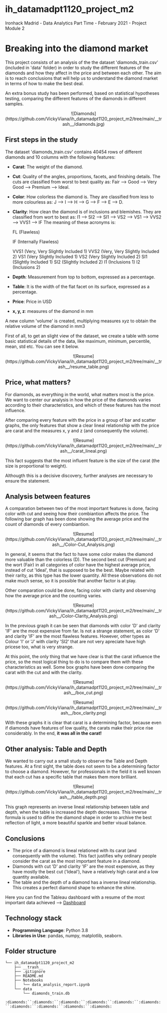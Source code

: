 # ih_datamadpt1120_project_m2
Ironhack Madrid - Data Analytics Part Time - February 2021 - Project Module 2


# **Breaking into the diamond market**
This project consists of an analysis of the the dataset 'diamonds_train.csv' (included in 'data' folder) in order to study the different features of the diamonds and how they affect in the price and between each other. The aim is to reach conclusions that will help us to understand the diamond market in terms of how to make the best deal. 

An extra bonus study has been performed, based on statistical hypotheses testing, comparing the different features of the diamonds in different samples.


<p align="center">
![Diamonds](https://github.com/VickyViana/ih_datamadpt1120_project_m2/tree/main/__trash__/diamonds.jpg)
</p>


## **First steps in the study**
The dataset 'diamonds_train.csv' contains 40454 rows of different diamonds and 10 columns with the following features:

- **Carat**: The weight of the diamond.
- **Cut**: Quality of the angles, proportions, facets, and finishing details. The cuts are classified from worst to best quality as: Fair --> Good --> Very Good --> Premium --> Ideal.
- **Color**: How colorless the diamond is. They are classified from less to more colourless as: J --> I --> H --> G --> F --> E --> D.
- **Clarity**: How clean the diamond is of inclusions and blemishes. They are classified from wort to best as: I1 --> SI2 --> SI1 --> VS2 --> VS1 --> VVS2 --> VVS1 --> IF
The meaning of these acronyms is:

	FL (Flawless)
	
	IF (Internally Flawless)
	
	VVS1 (Very, Very Slightly Included 1)
	VVS2 (Very, Very Slightly Included 2)
	VS1 (Very Slightly Included 1)
	VS2 (Very Slightly Included 2)
	SI1 (Slightly Included 1)
	SI2 (Slightly Included 2)
	I1 (Inclusions 1)
	I2 (Inclusions 2)
- **Depth**: Measurement from top to bottom, expressed as a percentage.
- **Table**: It is the width of the flat facet on its surface, expressed as a percentage.
- **Price**: Price in USD
- **x, y, z**: measures of the diamond in mm

A new column 'volume' is created, multiplying measures x*y*z to obtain the relative volume of the diamond in mm3


First of all, to get an slight view of the dataset, we create a table with some basic statistical details of the data, like maximum, minimum, percentile, mean, std etc. You can see it below.

<p align="center">
![Resume](https://github.com/VickyViana/ih_datamadpt1120_project_m2/tree/main/__trash__/resume_table.png)
</p>



## **Price, what matters?**

For diamonds, as everything in the world, what matters most is the price. We want to center our analysis in how the price of the diamonds varies according to their characteristics, and which of these features has the most influence.

After comparing every feature with the price in a group of bar and scatter graphs, the only features that show a clear lineal relationship with the price are carat and the measures x, y and z (and consequently the volume). 

<p align="center">
![Resume](https://github.com/VickyViana/ih_datamadpt1120_project_m2/tree/main/__trash__/carat_lineal.png)
</p>

This fact suggests that the most influent feature is the size of the carat (the size is proportional to weight).

Althougth this is a decisive discovery, further analyses are necessary to ensure the statement.

## **Analysis between features**

A comparation between two of the most important features is done, facing color with cut and seeing how their combiantion affects the price. The following bar graph has been done showing the average price and the count of diamonds of every combiantion.

<p align="center">
![Resume](https://github.com/VickyViana/ih_datamadpt1120_project_m2/tree/main/__trash__/Color-Cut_Analysis.png)
</p>

In general, it seems that the fact to have some color makes the diamond more valuable than the colorless (D). The second best cut (Premium) and the wort (Fair) in all categories of color have the highest average price, instead of cut 'Ideal', that is supposed to be the best. 
Maybe related with their rarity, as this type has the lower quantity. All these observations do not make much sense, so it is possible that another factor is at play.

Other comparation could be done, facing color with clarity and observing how the average price and the counting varies.

<p align="center">
![Resume](https://github.com/VickyViana/ih_datamadpt1120_project_m2/tree/main/__trash__/Color-Clarity_Analysis.png)
</p>
 
In the previous graph it can be seen that diamonds with color 'D' and clarity 'IF' are the most expensive from far. Is not a strange statement, as color 'D' and clarity 'IF' are the most flawless features. However, other types as Colour 'I' or 'J' with clarity 'SI2' that are not very apreciate have high pricese too, what is very strange.

At this point, the only thing that we have clear is that the carat influence the price, so the most logical thing to do is to compare them with these characteristics as well. Some box graphs have been done comparing the carat with the cut and with the clarity.

<p align="center">
![Resume](https://github.com/VickyViana/ih_datamadpt1120_project_m2/tree/main/__trash__/box_cut.png)
</p>
 
 <p align="center">
![Resume](https://github.com/VickyViana/ih_datamadpt1120_project_m2/tree/main/__trash__/box_clarity.png)
</p>
 
 With these graphs it is clear that carat is a determining factor, because even if diamonds have features of low quality, the carats make their price rise considerably. In the end, **it was all in the carat!**


## **Other analysis: Table and Depth**

We wanted to carry out a small study to observe the Table and Depth features. At a first sight, the table does not seem to be a determining factor to choose a diamond. 
However, for professionals in the field it is well known that each cut has a specific table that makes them more brilliant.

 <p align="center">
![Resume](https://github.com/VickyViana/ih_datamadpt1120_project_m2/tree/main/__trash__/table_depth.png)
</p>

This graph represents an inverse lineal relationship between table and depth, when the table is increased the depth decreases. 
This inverse formula is used to difine the diamond shape in order to archive the best reflection of light, a more beautiful sparkle and better visual balance.


## **Conclusions**

- The price of a diamond is lineal relationed with its carat (and consequently with the volume). This fact justifies why ordinary people consider the carat as the most important feature in a diamond.
- Diamonds with cut 'D' and clarity 'IF' are the most expensive, as they have mostly the best cut ('Ideal'), have a relatively high carat and a low quantity available.
- The table and the depth of a diamond has a inverse lineal relationship. This creates a perfect diamond shape to enhance the shine.


Here you can find the Tableau dashboard with a resume of the most important data achieved --> [Dashboard](https://public.tableau.com/profile/maria.victoria.viana.colino#!/vizhome/ih_datamadpt1120_project_m2-Diamonds/DashboardDiamonds?publish=yes)


## **Technology stack**

- **Programming Language**: Python 3.8
- **Libraries in Use**: pandas, numpy, matplotlib, seaborn.



## **Folder structure**
```
└── ih_datamadpt1120_project_m2
    ├── __trash__
    ├── .gitignore
    ├── README.md
    ├── Notebooks
    │   └── data_analysis_report.ipynb
    └── data
        └── diamonds_train.db
```     
   
     
`:diamonds:``:diamonds:``:diamonds:``:diamonds:``:diamonds:``:diamonds:``:diamonds:``:diamonds:``:diamonds:``:diamonds:`
 

 
